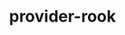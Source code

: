 ---
title: provider-rook
toc: true
weight: 406
indent: true
redirect_to: https://doc.crds.dev/github.com/crossplane/provider-rook
---